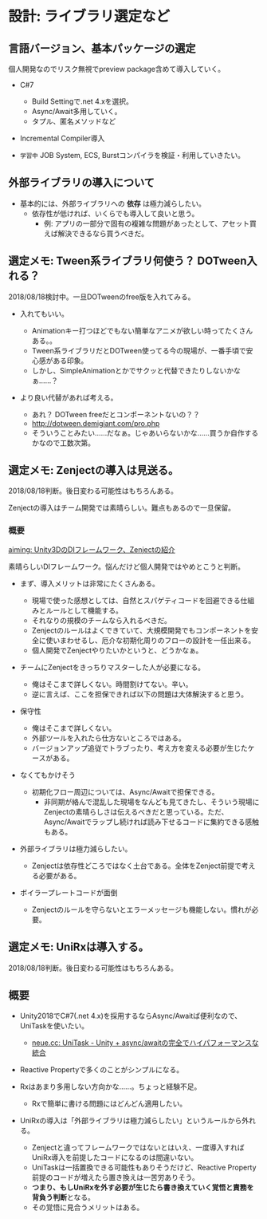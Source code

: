 # 設計: ライブラリ選定など



## 言語バージョン、基本パッケージの選定

個人開発なのでリスク無視でpreview package含めて導入していく。

- C#7
	- Build Settingで.net 4.xを選択。
	- Async/Await多用していく。
	- タプル、匿名メソッドなど

- Incremental Compiler導入

- `学習中` JOB System, ECS, Burstコンパイラを検証・利用していきたい。



## 外部ライブラリの導入について

- 基本的には、外部ライブラリへの **依存** は極力減らしたい。
	- 依存性が低ければ、いくらでも導入して良いと思う。
		- 例: アプリの一部分で固有の複雑な問題があったとして、アセット買えば解決できるなら買うべきだ。



## 選定メモ: Tween系ライブラリ何使う？ DOTween入れる？

2018/08/18検討中。一旦DOTweenのfree版を入れてみる。

- 入れてもいい。
	- Animationキー打つほどでもない簡単なアニメが欲しい時ってたくさんある。。
	- Tween系ライブラリだとDOTween使ってる今の現場が、一番手頃で安心感がある印象。
	- しかし、SimpleAnimationとかでサクッと代替できたりしないかなぁ……？

- より良い代替があれば考える。
	- あれ？ DOTween freeだとコンポーネントないの？？
	- http://dotween.demigiant.com/pro.php
	- そういうことみたい……だなぁ。じゃあいらないかな……買うか自作するかなので工数次第。



## 選定メモ: Zenjectの導入は見送る。

2018/08/18判断。後日変わる可能性はもちろんある。

Zenjectの導入はチーム開発では素晴らしい。難点もあるので一旦保留。

### 概要

[aiming: Unity3DのDIフレームワーク、Zenjectの紹介](https://developer.aiming-inc.com/unity/zenject/)

素晴らしいDIフレームワーク。悩んだけど個人開発ではやめとこうと判断。

- まず、導入メリットは非常にたくさんある。
	- 現場で使った感想としては、自然とスパゲティコードを回避できる仕組みとルールとして機能する。
	- それなりの規模のチームなら入れるべきだ。
	- Zenjectのルールはよくできていて、大規模開発でもコンポーネントを安全に使いまわせるし、厄介な初期化周りのフローの設計を一任出来る。
	- 個人開発でZenjectやりたいかというと、どうかなぁ。

- チームにZenjectをきっちりマスターした人が必要になる。
	- 俺はそこまで詳しくない。時間割けてない。辛い。
	- 逆に言えば、ここを担保できれば以下の問題は大体解決すると思う。
	
- 保守性
	- 俺はそこまで詳しくない。
	- 外部ツールを入れたら仕方ないところではある。
	- バージョンアップ追従でトラブったり、考え方を変える必要が生じたケースがある。

- なくてもかけそう
	- 初期化フロー周辺については、Async/Awaitで担保できる。
		- 非同期が絡んで混乱した現場をなんども見てきたし、そういう現場にZenjectの素晴らしさは伝えるべきだと思っている。ただ、Async/Awaitでラップし続ければ読み下せるコードに集約できる感触もある。

- 外部ライブラリは極力減らしたい。
	- Zenjectは依存性どころではなく土台である。全体をZenject前提で考える必要がある。

- ボイラープレートコードが面倒
	- Zenjectのルールを守らないとエラーメッセージも機能しない。慣れが必要。


## 選定メモ: UniRxは導入する。

2018/08/18判断。後日変わる可能性はもちろんある。

## 概要

- Unity2018でC#7(.net 4.x)を採用するならAsync/Awaitば便利なので、UniTaskを使いたい。
	- [neue.cc: UniTask - Unity + async/awaitの完全でハイパフォーマンスな統合](http://neue.cc/2018/07/12_567.html)

- Reactive Propertyで多くのことがシンプルになる。

- Rxはあまり多用しない方向かな……。ちょっと経験不足。
	- Rxで簡単に書ける問題にはどんどん適用したい。

- UniRxの導入は「外部ライブラリは極力減らしたい」というルールから外れる。
	- Zenjectと違ってフレームワークではないとはいえ、一度導入すればUniRx導入を前提したコードになるのは間違いない。
	- UniTaskは一括置換できる可能性もありそうだけど、Reactive Property前提のコードが増えたら置き換えは一苦労ありそう。
	- **つまり、もしUniRxを外す必要が生じたら書き換えていく覚悟と責務を背負う判断**となる。
	- その覚悟に見合うメリットはある。

